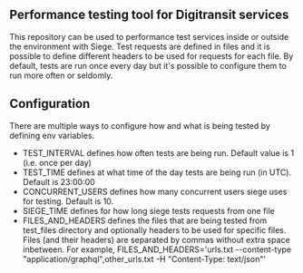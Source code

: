 ## Performance testing tool for Digitransit services

This repository can be used to performance test services inside or outside the environment with Siege. Test requests are defined in files and it is possible to define different headers to be used for requests for each file. By default, tests are run once every day but it's possible to configure them to run more often or seldomly.

## Configuration

There are multiple ways to configure how and what is being tested by defining env variables.
* TEST_INTERVAL defines how often tests are being run. Default value is 1 (i.e. once per day)
* TEST_TIME defines at what time of the day tests are being run (in UTC). Default is 23:00:00
* CONCURRENT_USERS defines how many concurrent users siege uses for testing. Default is 10.
* SIEGE_TIME defines for how long siege tests requests from one file
* FILES_AND_HEADERS defines the files that are being tested from test_files directory and optionally headers to be used for specific files. Files (and their headers) are separated by commas without extra space inbetween. For example, FILES_AND_HEADERS='urls.txt --content-type "application/graphql",other_urls.txt -H "Content-Type: text/json"'

